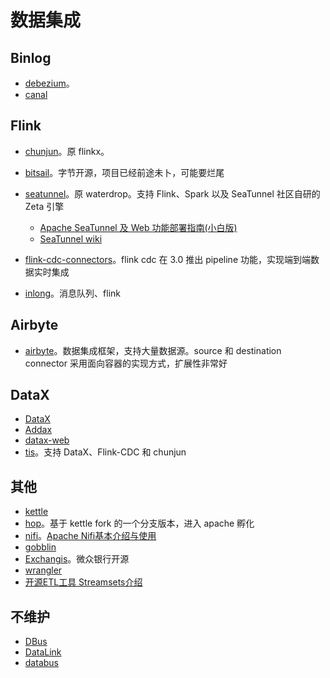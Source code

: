 # 数据集成

## Binlog

* [debezium](https://github.com/debezium/debezium)。
* [canal](https://github.com/alibaba/canal)

## Flink

* [chunjun](https://github.com/DTStack/chunjun)。原 flinkx。
* [bitsail](https://github.com/bytedance/bitsail)。字节开源，项目已经前途未卜，可能要烂尾
* [seatunnel](https://github.com/apache/seatunnel)。原 waterdrop。支持 Flink、Spark 以及 SeaTunnel 社区自研的 Zeta 引擎
  * [Apache SeaTunnel 及 Web 功能部署指南(小白版)](https://mp.weixin.qq.com/s?__biz=MzkwNTMwNTEyNA==&mid=2247492653&idx=1&sn=ade20dd5f54ee316da37285247b7d9e3&chksm=c0fb6966f78ce0704acfd97c8df66783b32399eb37708cf26c57ba91efe301085b8a916a3c68&mpshare=1&scene=1&srcid=022937Eilg8OdLx0JRZYtrbI&sharer_shareinfo=cc0f57196b3e559aa362dcbf477b83c3&sharer_shareinfo_first=b196a66a8d05063264e8c821e9b9cfa0&version=4.1.10.99312&platform=mac#rd)
  * [SeaTunnel wiki](https://cwiki.apache.org/confluence/display/SEATUNNEL/Home)
  
* [flink-cdc-connectors](https://github.com/ververica/flink-cdc-connectors)。flink cdc 在 3.0 推出 pipeline 功能，实现端到端数据实时集成
* [inlong](https://github.com/apache/inlong)。消息队列、flink

## Airbyte

* [airbyte](https://github.com/airbytehq/airbyte)。数据集成框架，支持大量数据源。source 和 destination connector 采用面向容器的实现方式，扩展性非常好

## DataX

* [DataX](https://github.com/alibaba/DataX)
* [Addax](https://github.com/wgzhao/Addax)
* [datax-web](https://github.com/WeiYe-Jing/datax-web)
* [tis](https://github.com/datavane/tis)。支持 DataX、Flink-CDC 和 chunjun

## 其他

* [kettle](https://github.com/pentaho/pentaho-kettle)
* [hop](https://github.com/apache/hop)。基于 kettle fork 的一个分支版本，进入 apache 孵化
* [nifi](https://github.com/apache/nifi)。[Apache Nifi基本介绍与使用](https://mp.weixin.qq.com/s?__biz=MzIwODM1OTYzOQ==&mid=2247486027&idx=1&sn=868e3ee51ae71c1cbabc3c6d133030c0&chksm=970513f3a0729ae5f1e1921183b3a10d1f4b2ebf74fe97913b6b0cc973b7fa02316d5b9f2530&mpshare=1&scene=1&srcid=0218OWFHlB23PjFLnRdqmYJE&sharer_shareinfo=a6305395a276a30dbbe6a4a7632cc7f7&sharer_shareinfo_first=574620c92972a0dbd995a9cdbc8c06c7&version=4.1.10.99312&platform=mac#rd)
* [gobblin](https://github.com/apache/gobblin)
* [Exchangis](https://github.com/WeBankFinTech/Exchangis)。微众银行开源
* [wrangler](https://github.com/data-integrations/wrangler)
* [开源ETL工具 Streamsets介绍](https://mp.weixin.qq.com/s/xCTy6_xTEzHFlAXIngUc6w?version=4.1.10.99312&platform=mac)

## 不维护

* [DBus](https://github.com/BriData/DBus)
* [DataLink](https://github.com/ucarGroup/DataLink)
* [databus](https://github.com/linkedin/databus)


